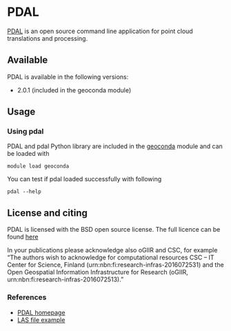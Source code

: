 # PDAL

[PDAL](https://www.pdal.io/) is an open source command line application for point cloud translations and processing.

## Available

PDAL is available in the following versions:

* 2.0.1 (included in the geoconda module)

## Usage

### Using pdal

PDAL and pdal Python library are included in the [geoconda](../apps/geoconda.md) module and can be loaded with

`module load geoconda`

You can test if pdal loaded successfully with following

`pdal --help`

## License and citing

PDAL is licensed with the BSD open source license. The full licence can be found [here](https://pdal.io/copyright.html)

In your publications please acknowledge also oGIIR and CSC, for example “The authors wish to acknowledge for computational resources CSC – IT Center for Science, Finland (urn:nbn:fi:research-infras-2016072531) and the Open Geospatial Information Infrastructure for Research (oGIIR, urn:nbn:fi:research-infras-2016072513).”

### References

* [PDAL homepage](https://pdal.io/)
* [LAS file example](https://pdal.io/tutorial/las.html)

